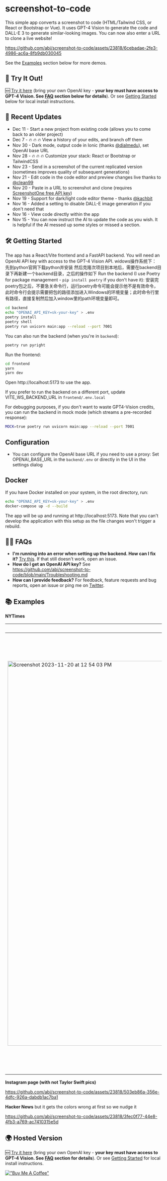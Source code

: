 # screenshot-to-code

This simple app converts a screenshot to code (HTML/Tailwind CSS, or React or Bootstrap or Vue). It uses GPT-4 Vision to generate the code and DALL-E 3 to generate similar-looking images. You can now also enter a URL to clone a live website!

https://github.com/abi/screenshot-to-code/assets/23818/6cebadae-2fe3-4986-ac6a-8fb9db030045

See the [Examples](#-examples) section below for more demos.

## 🚀 Try It Out!

🆕 [Try it here](https://screenshottocode.com) (bring your own OpenAI key - **your key must have access to GPT-4 Vision. See [FAQ](#%EF%B8%8F-faqs) section below for details**). Or see [Getting Started](#-getting-started) below for local install instructions.

## 🌟 Recent Updates

- Dec 11 - Start a new project from existing code (allows you to come back to an older project)
- Dec 7 - 🔥 🔥 🔥 View a history of your edits, and branch off them
- Nov 30 - Dark mode, output code in Ionic (thanks [@dialmedu](https://github.com/dialmedu)), set OpenAI base URL
- Nov 28 - 🔥 🔥 🔥 Customize your stack: React or Bootstrap or TailwindCSS
- Nov 23 - Send in a screenshot of the current replicated version (sometimes improves quality of subsequent generations)
- Nov 21 - Edit code in the code editor and preview changes live thanks to [@clean99](https://github.com/clean99)
- Nov 20 - Paste in a URL to screenshot and clone (requires [ScreenshotOne free API key](https://screenshotone.com?via=screenshot-to-code))
- Nov 19 - Support for dark/light code editor theme - thanks [@kachbit](https://github.com/kachbit)
- Nov 16 - Added a setting to disable DALL-E image generation if you don't need that
- Nov 16 - View code directly within the app
- Nov 15 - You can now instruct the AI to update the code as you wish. It is helpful if the AI messed up some styles or missed a section.

## 🛠 Getting Started

The app has a React/Vite frontend and a FastAPI backend. You will need an OpenAI API key with access to the GPT-4 Vision API.
widows操作系统下：
先到python官网下载python并安装
然后克隆次项目到本地后，需要在backend目录下再新建一个backend目录，之后的操作如下
Run the backend (I use Poetry for package management - `pip install poetry` if you don't have it):
 安装完poetry包之后，不要急关命令行，运行poetry命令可能会提示他不是有效命令，此时命令行会提示需要把包的路径添加进入Windows的环境变量；此时命令行里有路径，直接复制然后加入window里的path环境变量即可。
```bash
cd backend
echo "OPENAI_API_KEY=sk-your-key" > .env
poetry install
poetry shell
poetry run uvicorn main:app --reload --port 7001
```

You can also run the backend (when you're in `backend`):

```bash
poetry run pyright
```

Run the frontend:

```bash
cd frontend
yarn
yarn dev
```

Open http://localhost:5173 to use the app.

If you prefer to run the backend on a different port, update VITE_WS_BACKEND_URL in `frontend/.env.local`

For debugging purposes, if you don't want to waste GPT4-Vision credits, you can run the backend in mock mode (which streams a pre-recorded response):

```bash
MOCK=true poetry run uvicorn main:app --reload --port 7001
```

## Configuration

- You can configure the OpenAI base URL if you need to use a proxy: Set OPENAI_BASE_URL in the `backend/.env` or directly in the UI in the settings dialog

## Docker

If you have Docker installed on your system, in the root directory, run:

```bash
echo "OPENAI_API_KEY=sk-your-key" > .env
docker-compose up -d --build
```

The app will be up and running at http://localhost:5173. Note that you can't develop the application with this setup as the file changes won't trigger a rebuild.

## 🙋‍♂️ FAQs

- **I'm running into an error when setting up the backend. How can I fix it?** [Try this](https://github.com/abi/screenshot-to-code/issues/3#issuecomment-1814777959). If that still doesn't work, open an issue.
- **How do I get an OpenAI API key?** See https://github.com/abi/screenshot-to-code/blob/main/Troubleshooting.md
- **How can I provide feedback?** For feedback, feature requests and bug reports, open an issue or ping me on [Twitter](https://twitter.com/_abi_).

## 📚 Examples

**NYTimes**

| Original                                                                                                                                                        | Replica                                                                                                                                                         |
| --------------------------------------------------------------------------------------------------------------------------------------------------------------- | --------------------------------------------------------------------------------------------------------------------------------------------------------------- |
| <img width="1238" alt="Screenshot 2023-11-20 at 12 54 03 PM" src="https://github.com/abi/screenshot-to-code/assets/23818/3b644dfa-9ca6-4148-84a7-3405b6671922"> | <img width="1414" alt="Screenshot 2023-11-20 at 12 59 56 PM" src="https://github.com/abi/screenshot-to-code/assets/23818/26201c9f-1a28-4f35-a3b1-1f04e2b8ce2a"> |

**Instagram page (with not Taylor Swift pics)**

https://github.com/abi/screenshot-to-code/assets/23818/503eb86a-356e-4dfc-926a-dabdb1ac7ba1

**Hacker News** but it gets the colors wrong at first so we nudge it

https://github.com/abi/screenshot-to-code/assets/23818/3fec0f77-44e8-4fb3-a769-ac7410315e5d

## 🌍 Hosted Version

🆕 [Try it here](https://screenshottocode.com) (bring your own OpenAI key - **your key must have access to GPT-4 Vision. See [FAQ](#%EF%B8%8F-faqs) section for details**). Or see [Getting Started](#-getting-started) for local install instructions.

[!["Buy Me A Coffee"](https://www.buymeacoffee.com/assets/img/custom_images/orange_img.png)](https://www.buymeacoffee.com/abiraja)
